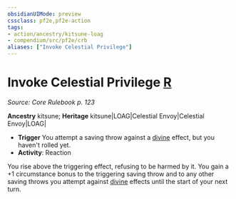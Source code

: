 ```yaml
---
obsidianUIMode: preview
cssclass: pf2e,pf2e-action
tags:
- action/ancestry/kitsune-loag
- compendium/src/pf2e/crb
aliases: ["Invoke Celestial Privilege"]
---
```

# Invoke Celestial Privilege [R](chapter-9-playing-the-game.md#Actions "Reaction")
*Source: Core Rulebook p. 123*  

**Ancestry** kitsune; **Heritage** kitsune|LOAG|Celestial Envoy|Celestial Envoy|LOAG|
- **Trigger** You attempt a saving throw against a [divine](divine.md) effect, but you haven't rolled yet.
- **Activity**: Reaction

You rise above the triggering effect, refusing to be harmed by it. You gain a +1 circumstance bonus to the triggering saving throw and to any other saving throws you attempt against [divine](divine.md) effects until the start of your next turn.